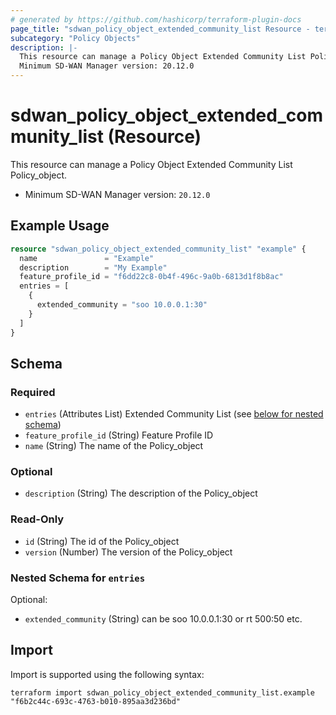 ```yaml
---
# generated by https://github.com/hashicorp/terraform-plugin-docs
page_title: "sdwan_policy_object_extended_community_list Resource - terraform-provider-sdwan"
subcategory: "Policy Objects"
description: |-
  This resource can manage a Policy Object Extended Community List Policy_object.
  Minimum SD-WAN Manager version: 20.12.0
---
```


# sdwan_policy_object_extended_community_list (Resource)

This resource can manage a Policy Object Extended Community List Policy_object.
  - Minimum SD-WAN Manager version: `20.12.0`

## Example Usage

```terraform
resource "sdwan_policy_object_extended_community_list" "example" {
  name               = "Example"
  description        = "My Example"
  feature_profile_id = "f6dd22c8-0b4f-496c-9a0b-6813d1f8b8ac"
  entries = [
    {
      extended_community = "soo 10.0.0.1:30"
    }
  ]
}
```

<!-- schema generated by tfplugindocs -->
## Schema

### Required

- `entries` (Attributes List) Extended Community List (see [below for nested schema](#nestedatt--entries))
- `feature_profile_id` (String) Feature Profile ID
- `name` (String) The name of the Policy_object

### Optional

- `description` (String) The description of the Policy_object

### Read-Only

- `id` (String) The id of the Policy_object
- `version` (Number) The version of the Policy_object

<a id="nestedatt--entries"></a>
### Nested Schema for `entries`

Optional:

- `extended_community` (String) can be soo 10.0.0.1:30 or rt 500:50 etc.

## Import

Import is supported using the following syntax:

```shell
terraform import sdwan_policy_object_extended_community_list.example "f6b2c44c-693c-4763-b010-895aa3d236bd"
```
